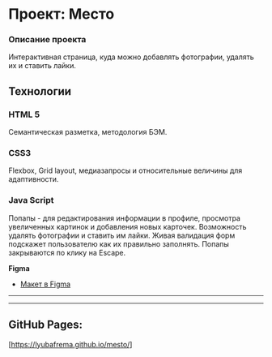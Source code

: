 # Проект: Место

### Описание проекта
Интерактивная страница, куда можно добавлять фотографии, удалять их и ставить лайки.

## Технологии
### HTML 5
Семантическая разметка, методология БЭМ.

### CSS3
Flexbox, Grid layout, медиазапросы и относительные величины для адаптивности.

### Java Script
Попапы - для редактирования информации в профиле, просмотра увеличенных картинок и добавления новых карточек.
Возможность удалять фотографии и ставить им лайки.
Живая валидация форм подскажет пользователю как их правильно заполнять.
Попапы закрываются по клику на Escape.

**Figma**

* [Макет в Figma](https://www.figma.com/file/kRVLKwYG3d1HGLvh7JFWRT/JavaScript.-Sprint-6?node-id=0%3A1)

---



---

## GitHub Pages:
[https://lyubafrema.github.io/mesto/]
###
